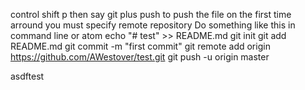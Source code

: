 control shift p
then say git plus push to push the file
on the first time arround you must specify remote repository
Do something like this in command line or atom
echo "# test" >> README.md
git init
git add README.md
git commit -m "first commit"
git remote add origin https://github.com/AWestover/test.git
git push -u origin master

asdf t e s t  
 
